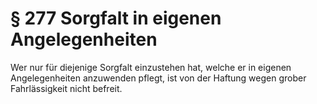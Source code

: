 # § 277 Sorgfalt in eigenen Angelegenheiten
Wer nur für diejenige Sorgfalt einzustehen hat, welche er in eigenen Angelegenheiten anzuwenden pflegt, ist von der Haftung wegen grober Fahrlässigkeit nicht befreit.